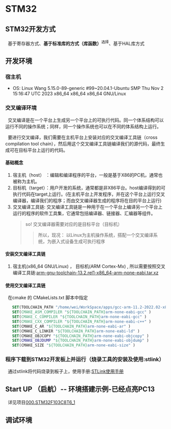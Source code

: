 # STM32

## STM32开发方式
&nbsp;&nbsp;基于寄存器方式、**基于标准库的方式（库函数）**<sup>选择</sup>、基于HAL库方式


## 开发环境
### 宿主机
+ OS: Linux Wang 5.15.0-89-generic #99~20.04.1-Ubuntu SMP Thu Nov 2 15:16:47 UTC 2023 x86_64 x86_64 x86_64 GNU/Linux

### 交叉编译环境
&nbsp;&nbsp;交叉编译是在一个平台上生成另一个平台上的可执行代码。同一个体系结构可以运行不同的操作系统；同样，同一个操作系统也可以在不同的体系结构上运行。

&nbsp;&nbsp;要进行交叉编译，我们需要在主机平台上安装对应的交叉编译工具链（cross compilation tool chain），然后用这个交叉编译工具链编译我们的源代码，最终生成可在目标平台上运行的代码。

#### 基础概念
1. 宿主机（host） ：编辑和编译程序的平台，一般是基于X86的PC机，通常也被称为主机。
2. 目标机（target）：用户开发的系统，通常都是非X86平台。host编译得到的可执行代码在target上运行。(在主机平台上开发程序，并在这个平台上运行交叉编译器，编译我们的程序；而由交叉编译器生成的程序将在目的平台上运行)
3. 交叉编译工具链: 交叉编译工具链是一种用于在一个平台上编译另一个平台上运行的程序的软件工具集，它通常包括编译器、链接器、汇编器等组件。
   > so! 交叉编译器需要对应的是目标平台（目标机）
     >> 所以，现况： 以Linux为主机操作系统，搭配一个交叉编译系统，为嵌入式设备生成可执行程序

#### 安装交叉编译工具链
1. 宿主机(x86_64 GNU/Linux) ， 目标机(ARM Cortex-Mx) , 所以需要按照交叉编译工具链:[arm-gnu-toolchain-13.2.rel1-x86_64-arm-none-eabi.tar.xz](https://developer.arm.com/downloads/-/arm-gnu-toolchain-downloads)

#### 使用交叉编译工具链
&nbsp;&nbsp;在cmake 的 CMakeLists.txt 脚本中指定
 ```cmake
    SET(TOOLCHAIN_PATH "/home/wei/WorkSpace/apps/gcc-arm-11.2-2022.02-x86_64-arm-none-eabi/bin/")
    SET(CMAKE_ASM_COMPILER "${TOOLCHAIN_PATH}arm-none-eabi-gcc" )
    SET(CMAKE_C_COMPILER "${TOOLCHAIN_PATH}arm-none-eabi-gcc" )
    SET(CMAKE_CXX_COMPILER "${TOOLCHAIN_PATH}arm-none-eabi-c++" )
    SET(CMAKE_C_AR "${TOOLCHAIN_PATH}arm-none-eabi-ar" )
    SET(CMAKE_C_LINKER "${TOOLCHAIN_PATH}arm-none-eabi-ld" )
    SET(CMAKE_OBJCOPY "${TOOLCHAIN_PATH}arm-none-eabi-objcopy" )
    SET(CMAKE_OBJDUMP "${TOOLCHAIN_PATH}arm-none-eabi-objdump" )
    SET(CMAKE_SIZE "${TOOLCHAIN_PATH}arm-none-eabi-size" )
 ```

### 程序下载到STM32开发板上并运行（烧录工具的安装及使用:stlink）
&nbsp;&nbsp;通过stlink将代码烧录到板子上，使用手册:[STLink使用手册](000.STM32/001.STLink/001.Service_Manual)

## Start UP （启航）-- 环境搭建示例-已经点亮PC13
&nbsp;&nbsp;详见项目[000.STM32F103C8T6_1](./000.STM32F103C8T6/000.STM32F103C8T6_1/000.STM32F103C8T6_1)

## 调试环境
